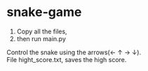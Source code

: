 # snake-game
1. Copy all the files,<br/> 
2. then run main.py<br/>

Control the snake using the arrows(← ↑ → ↓).<br/>
File hight_score.txt, saves the high score.
